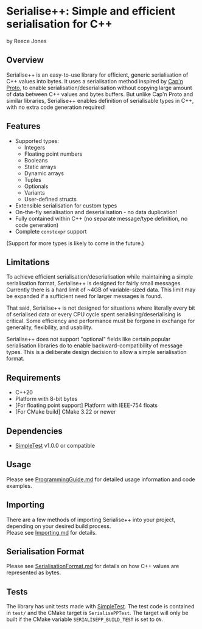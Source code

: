# Serialise++: Simple and efficient serialisation for C++

by Reece Jones

## Overview

Serialise++ is an easy-to-use library for efficient, generic serialisation of C++ values into bytes.
It uses a serialisation method inspired by [Cap'n Proto](https://capnproto.org/), to enable serialisation/deserialisation without copying large amount of data between C++ values and bytes buffers.
But unlike Cap'n Proto and similar libraries, Serialise++ enables definition of serialisable types in C++, with no extra code generation required!

## Features

 - Supported types:
   - Integers
   - Floating point numbers
   - Booleans
   - Static arrays
   - Dynamic arrays
   - Tuples
   - Optionals
   - Variants
   - User-defined structs
 - Extensible serialisation for custom types
 - On-the-fly serialisation and deserialisation - no data duplication!
 - Fully contained within C++ (no separate message/type definition, no code generation)
 - Complete `constexpr` support

(Support for more types is likely to come in the future.)

## Limitations

To achieve efficient serialisation/deserialisation while maintaining a simple serialisation format, Serialise++ is designed for fairly small messages.
Currently there is a hard limit of ~4GB of variable-sized data.
This limit may be expanded if a sufficient need for larger messages is found.

That said, Serialise++ is not designed for situations where literally every bit of serialised data or every CPU cycle spent serialising/deserialising is critical.
Some efficiency and performance must be forgone in exchange for generality, flexibility, and usability.

Serialise++ does not support "optional" fields like certain popular serialisation libraries do to enable backward-compatibility of message types.
This is a deliberate design decision to allow a simple serialisation format.

## Requirements

 - C++20
 - Platform with 8-bit bytes
 - \[For floating point support\] Platform with IEEE-754 floats
 - \[For CMake build\] CMake 3.22 or newer

## Dependencies

 - [SimpleTest](https://github.com/MC-DeltaT/SimpleTest) v1.0.0 or compatible

## Usage

Please see [ProgrammingGuide.md](ProgrammingGuide.md) for detailed usage information and code examples.

## Importing

There are a few methods of importing Serialise++ into your project, depending on your desired build process.  
Please see [Importing.md](Importing.md) for details.

## Serialisation Format

Please see [SerialisationFormat.md](SerialisationFormat.md) for details on how C++ values are represented as bytes.

## Tests

The library has unit tests made with [SimpleTest](https://github.com/MC-DeltaT/SimpleTest).
The test code is contained in `test/` and the CMake target is `SerialisePPTest`.
The target will only be built if the CMake variable `SERIALISEPP_BUILD_TEST` is set to `ON`.
